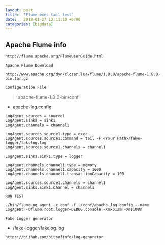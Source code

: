 ```yaml
---
layout: post
title:  "Flume exec tail test"
date:   2018-01-27 13:11:10 +0700
categories: [bigdata]
---
```


## Apache Flume info 

```
http://flume.apache.org/FlumeUserGuide.html
```

``` Apache Flume Download ```

```
http://www.apache.org/dyn/closer.lua/flume/1.8.0/apache-flume-1.8.0-bin.tar.gz
```

``` Configuration File ```

> apache-flume-1.8.0-bin/conf

* apache-log.config
```
LogAgent.sources = source1
LogAgent.sinks = sink1
LogAgent.channels = channel1

LogAgent.sources.source1.type = exec
LogAgent.sources.source1.command = tail -F <Your Path>/fake-logger/fakelog.log
LogAgent.sources.source1.channels = channel1

LogAgent.sinks.sink1.type = logger

LogAgent.channels.channel1.type = memory
LogAgent.channels.channel1.capacity = 1000
LogAgent.channels.channel1.transactionCapacity = 100

LogAgent.sources.source1.channels = channel1
LogAgent.sinks.sink1.channel = channel1

```

``` RUN TEST ```

```
./bin/flume-ng agent -c conf -f ./conf/apache-log.config --name LogAgent -Dflume.root.logger=DEBUG,console -Xmx512m -Xms100m
```


``` Fake Logger generator ```
* /fake-logger/fakelog.log
```
https://github.com/bitsofinfo/log-generator
```
